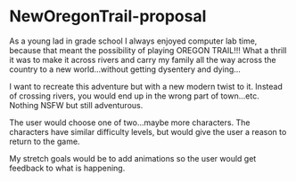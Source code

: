 # NewOregonTrail-proposal

As a young lad in grade school I always enjoyed computer lab time, because that meant the possibility of playing OREGON TRAIL!!!  What a thrill it was to make it across rivers and carry my family all the way across the country to a new world...without getting dysentery and dying...

I want to recreate this adventure but with a new modern twist to it.  Instead of crossing rivers, you would end up in the wrong part of town...etc.  Nothing NSFW but still adventurous.  

The user would choose one of two...maybe more characters.  The characters have similar difficulty levels, but would give the user a reason to return to the game.  

My stretch goals would be to add animations so the user would get feedback to what is happening.  

